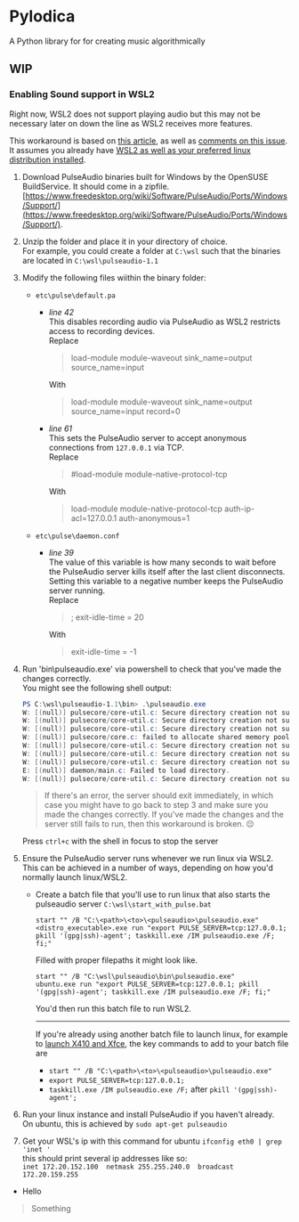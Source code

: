 # Pylodica
A Python library for for creating music algorithmically

## WIP
### Enabling Sound support in WSL2
Right now, WSL2 does not support playing audio but this may not be necessary later on down the line as WSL2 receives more features.

This workaround is based on [this article](https://x410.dev/cookbook/wsl/enabling-sound-in-wsl-ubuntu-let-it-sing/), as well as [comments on this issue](https://github.com/microsoft/WSL/issues/4205#issuecomment-555303157).  
It assumes you already have [WSL2 as well as your preferred linux distribution installed](https://docs.microsoft.com/en-us/windows/wsl/install-win10).

1. Download PulseAudio binaries built for Windows by the OpenSUSE BuildService. It should come in a zipfile.  [https://www.freedesktop.org/wiki/Software/PulseAudio/Ports/Windows/Support/](https://www.freedesktop.org/wiki/Software/PulseAudio/Ports/Windows/Support/).
2. Unzip the folder and place it in your directory of choice.  
For example, you could create a folder at `C:\wsl` such that the binaries are located in `C:\wsl\pulseaudio-1.1`  
3. Modify the following files wiithin the binary folder:  
    * `etc\pulse\default.pa`  
        * *line 42*  
            This disables recording audio via PulseAudio as WSL2 restricts access to recording devices.  
            Replace
            > load-module module-waveout sink_name=output source_name=input  

            With  
            > load-module module-waveout sink_name=output source_name=input record=0

        * *line 61*  
            This sets the  PulseAudio server to accept anonymous connections from `127.0.0.1` via TCP.  
            Replace  
            > #load-module module-native-protocol-tcp  

            With
            > load-module module-native-protocol-tcp auth-ip-acl=127.0.0.1 auth-anonymous=1

    * `etc\pulse\daemon.conf`  
        * *line 39*  
            The value of this variable is how many seconds to wait before the PulseAudio server kills itself after the last client disconnects. Setting this variable to a negative number keeps the PulseAudio server running.  
            Replace  
            > ; exit-idle-time = 20 

            With
            > exit-idle-time = -1  

4. Run 'bin\pulseaudio.exe' via powershell to check that you've made the changes correctly.  
    You might see the following shell output:
    ```powershell
    PS C:\wsl\pulseaudio-1.1\bin> .\pulseaudio.exe
    W: [(null)] pulsecore/core-util.c: Secure directory creation not supported on Win32.
    W: [(null)] pulsecore/core-util.c: Secure directory creation not supported on Win32.
    W: [(null)] pulsecore/core-util.c: Secure directory creation not supported on Win32.
    W: [(null)] pulsecore/core.c: failed to allocate shared memory pool. Falling back to a normal memory pool.
    W: [(null)] pulsecore/core-util.c: Secure directory creation not supported on Win32.
    W: [(null)] pulsecore/core-util.c: Secure directory creation not supported on Win32.
    W: [(null)] pulsecore/core-util.c: Secure directory creation not supported on Win32.
    E: [(null)] daemon/main.c: Failed to load directory.
    W: [(null)] pulsecore/core-util.c: Secure directory creation not supported on Win32.
    ```
    > If there's an error, the server should exit immediately, in which case you might have to go back to step 3 and make sure you made the changes correctly. If you've made the changes and the server still fails to run, then this workaround is broken. 😔

    Press `ctrl+c` with the shell in focus to stop the server

5. Ensure the PulseAudio server runs whenever we run linux via WSL2.
    This can be achieved in a number of ways, depending on how you'd normally launch linux/WSL2.

    * Create a batch file that you'll use to run linux that also starts the pulseaudio server 
        `C:\wsl\start_with_pulse.bat`
        ```
        start "" /B "C:\<path>\<to>\<pulseaudio>\pulseaudio.exe"
        <distro_executable>.exe run "export PULSE_SERVER=tcp:127.0.0.1; pkill '(gpg|ssh)-agent'; taskkill.exe /IM pulseaudio.exe /F; fi;"
        ```

        Filled with proper filepaths it might look like.
        ```
        start "" /B "C:\wsl\pulseaudio\bin\pulseaudio.exe"
        ubuntu.exe run "export PULSE_SERVER=tcp:127.0.0.1; pkill '(gpg|ssh)-agent'; taskkill.exe /IM pulseaudio.exe /F; fi;"
        ```
        You'd then run this batch file to run WSL2.

        ---

        If you're already using another batch file to launch linux, for example to [launch X410 and Xfce](https://x410.dev/cookbook/wsl/customizing-xfce-desktop-for-ubuntu-wsl/), the key commands to add to your batch file are
        * `start "" /B "C:\<path>\<to>\<pulseaudio>\pulseaudio.exe"`
        * `export PULSE_SERVER=tcp:127.0.0.1;`
        * `taskkill.exe /IM pulseaudio.exe /F;` after `pkill '(gpg|ssh)-agent';`

6. Run your linux instance and install PulseAudio if you haven't already.  
    On ubuntu, this is achieved by `sudo apt-get pulseaudio`

7. Get your WSL's ip with this command for ubuntu `ifconfig eth0 | grep 'inet '`  
this should print several ip addresses like so:  
`inet 172.20.152.100  netmask 255.255.240.0  broadcast 172.20.159.255`
* Hello
> Something
